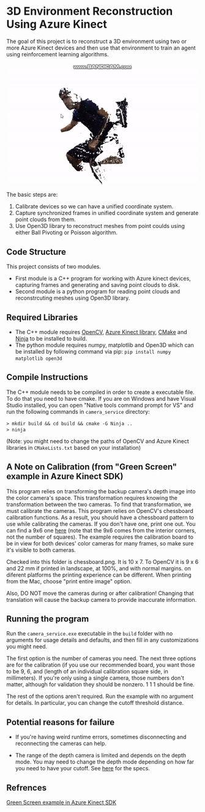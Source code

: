 # 3D Environment Reconstruction Using Azure Kinect

The goal of this project is to reconstruct a 3D environment using two or more Azure Kinect devices and then use that environment to train an agent using reinforcement learning algorithms.

![](demo.gif)

The basic steps are:
  1. Calibrate devices so we can have a unified coordinate system.
  2. Capture synchronized frames in unified coordinate system and generate point clouds from them.
  3. Use Open3D library to reconstruct meshes from point coulds using either Ball Pivoting or Poisson algorithm.

## Code Structure

This project consists of two modules. 
  - First module is a C++ program for working with Azure kinect devices, capturing frames and generating and saving point clouds to disk.
  - Second module is a python program for reading point clouds and reconstrcuting meshes using Open3D library.

## Required Libraries

  - The C++ module requires [OpenCV](https://opencv.org/releases/), [Azure Kinect library](https://docs.microsoft.com/en-us/azure/kinect-dk/set-up-azure-kinect-dk), [CMake](https://cmake.org/install/) and [Ninja](https://github.com/rwols/CMakeBuilder/wiki/Ninja-for-Windows-Installation-Instructions) to be installed to build.
  - The python module requires numpy, matplotlib and Open3D which can be installed by following command via pip:
`pip install numpy matplotlib open3d`

## Compile Instructions

The C++ module needs to be compiled in order to create a executable file. To do that you need to have cmake. If you are on Windows and have Visual Studio installed, you can open "Native tools command prompt for VS" and run the following commands in `camera_service`
 directory:
 ```
 > mkdir build && cd build && cmake -G Ninja ..
 > ninja
 ```
 (Note: you might need to change the paths of OpenCV and Azure Kinect libraries in `CMakeLists.txt` based on your installation)
 
## A Note on Calibration (from "Green Screen" example in Azure Kinect SDK)

This program relies on transforming the backup camera's depth image into the color camera's space. This transformation requires knowing the transformation between the two cameras. To find that transformation, we must calibrate the cameras.
This program relies on OpenCV's chessboard calibration functions. As a result, you should have a chessboard pattern to use while calibrating the cameras. If you don't have one, print one out. You can find a 9x6 one
[here](https://docs.opencv.org/2.4/_downloads/pattern.png) (note that the 9x6 comes from the interior corners, not the number of squares). The example requires the calibration board to be in view for both devices' color cameras for many frames, so make sure it's visible to both cameras.

Checked into this folder is chessboard.png. It is 10 x 7. To OpenCV it is 9 x 6 and 22 mm if printed in landscape, at 100%, and with normal margins. on diferent platforms the printing experience can be different. When printing from the Mac, choose "print entire image" option.

Also, DO NOT move the cameras during or after calibration! Changing that translation will cause the backup camera to provide inaccurate information.

## Running the program

Run the `camera_service.exe` executable in the `build` folder with no arguments for usage details and defaults, and then fill in any customizations you might need.

The first option is the number of cameras you need. The next three options are for the calibration (if you use our recommended board, you want those to be 9, 6, and (length of an individual calibration square side, in millimeters). If you're only using a single camera, those numbers don't matter, although for validation they should be nonzero. 1 1 1 should be fine.

The rest of the options aren't required. Run the example with no argument for details. In particular, you can change the cutoff threshold distance.

## Potential reasons for failure

- If you're having weird runtime errors, sometimes disconnecting and reconnecting the cameras can help.

- The range of the depth camera is limited and depends on the depth mode. You may need to change the depth mode depending on how far you need to have your cutoff. See [here](https://docs.microsoft.com/en-us/azure/Kinect-dk/hardware-specification) for the specs.

## Refrences

[Green Screen example in Azure Kinect SDK](https://github.com/microsoft/Azure-Kinect-Sensor-SDK/tree/develop/examples/green_screen)
